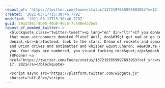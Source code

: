 ```yaml
---
repost_of: 'https://twitter.com/foone/status/1372197055997693953?s=12'
created: '2021-03-17T15:38:46.779Z'
modified: '2021-03-17T15:38:46.779Z'
guid: 29a3f86c-8b05-40d8-9ec6-7c440e437be5
repost_of_oembed_twitter: >
  <blockquote class="twitter-tweet"><p lang="en" dir="ltr">If you don&#39;t like
  that mean astronomers demoted Pluto? Well, don&#39;t get mad or go into
  denial.<br><br>Instead, look to the stars. Dream of rockets and space lasers
  and Orion drives and antimatter and whisper &quot;Charon, we&#39;re coming for
  you. Your days are numbered, you stupid fucking rock&quot;</p>&mdash; foone
  (@Foone) <a
  href="https://twitter.com/Foone/status/1372197055997693953?ref_src=twsrc%5Etfw">March
  17, 2021</a></blockquote>

  <script async src="https://platform.twitter.com/widgets.js"
  charset="utf-8"></script>
---
```

 
